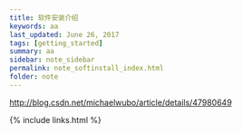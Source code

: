 ```yaml
---
title: 软件安装介绍 
keywords: aa 
last_updated: June 26, 2017
tags: [getting_started]
summary: aa 
sidebar: note_sidebar
permalink: note_softinstall_index.html
folder: note 
---
```



http://blog.csdn.net/michaelwubo/article/details/47980649

{% include links.html %}
